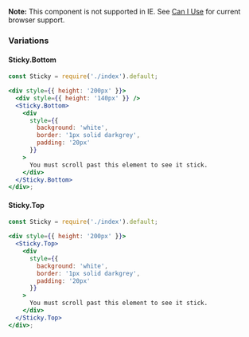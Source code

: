 **Note:** This component is not supported in IE. See [Can I Use](https://caniuse.com/#feat=css-sticky) for current browser support.

### Variations

#### Sticky.Bottom

```jsx
const Sticky = require('./index').default;

<div style={{ height: '200px' }}>
  <div style={{ height: '140px' }} />
  <Sticky.Bottom>
    <div
      style={{
        background: 'white',
        border: '1px solid darkgrey',
        padding: '20px'
      }}
    >
      You must scroll past this element to see it stick.
    </div>
  </Sticky.Bottom>
</div>;
```

#### Sticky.Top

```jsx
const Sticky = require('./index').default;

<div style={{ height: '200px' }}>
  <Sticky.Top>
    <div
      style={{
        background: 'white',
        border: '1px solid darkgrey',
        padding: '20px'
      }}
    >
      You must scroll past this element to see it stick.
    </div>
  </Sticky.Top>
</div>;
```
